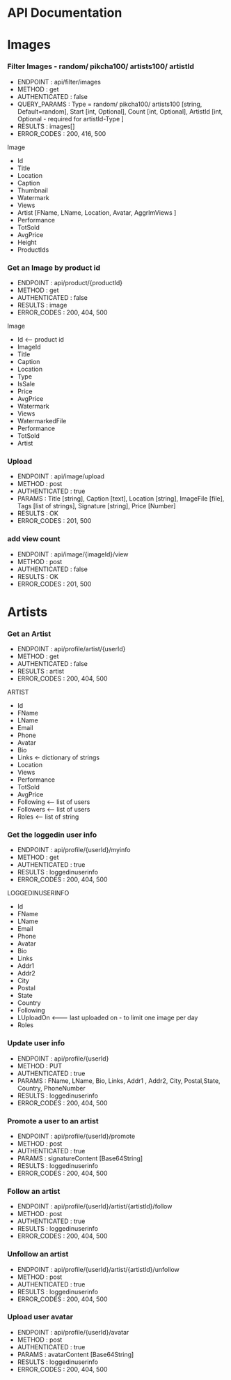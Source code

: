 


# API Documentation


# Images

### Filter Images - random/ pikcha100/ artists100/ artistId
- ENDPOINT : api/filter/images 
- METHOD : get
- AUTHENTICATED : false
- QUERY_PARAMS : Type = random/ pikcha100/ artists100 [string, Default=random], Start [int, Optional], Count [int, Optional], ArtistId [int, Optional - required for artistId-Type ]
- RESULTS : images[]
- ERROR_CODES : 200, 416, 500

Image
 - Id 
 - Title 
 - Location  
 - Caption  
 - Thumbnail  
 - Watermark  
 - Views 
 - Artist [FName, LName, Location, Avatar, AggrImViews ]  
 - Performance 
 - TotSold 
 - AvgPrice 
 - Height 
 - ProductIds
 
 

### Get an Image by product id
- ENDPOINT : api/product/{productId} 
- METHOD : get
- AUTHENTICATED : false
- RESULTS : image
- ERROR_CODES : 200, 404, 500

Image
 - Id <-- product id
 - ImageId
 - Title
 - Caption 
 - Location 
 - Type 
 - IsSale 
 - Price 
 - AvgPrice 
 - Watermark 
 - Views  
 - WatermarkedFile 
 - Performance 
 - TotSold  
 - Artist 



### Upload
- ENDPOINT : api/image/upload
- METHOD : post
- AUTHENTICATED : true
- PARAMS : Title [string], Caption [text], Location [string], ImageFile [file], Tags [list of strings], Signature [string], Price [Number]
- RESULTS : OK
- ERROR_CODES : 201, 500


### add view count
- ENDPOINT : api/image/{imageId}/view
- METHOD : post
- AUTHENTICATED : false
- RESULTS : OK
- ERROR_CODES : 201, 500



# Artists

### Get an Artist
- ENDPOINT : api/profile/artist/{userId} 
- METHOD : get
- AUTHENTICATED : false
- RESULTS : artist
- ERROR_CODES : 200, 404, 500


ARTIST
 - Id
 - FName 
 - LName
 - Email 
 - Phone 
 - Avatar 
 - Bio  
 - Links <- dictionary of strings
 - Location 
 - Views 
 - Performance 
 - TotSold 
 - AvgPrice 
 - Following <-- list of users
 - Followers <-- list of users
 - Roles  <-- list of string

### Get the loggedin user info 
- ENDPOINT : api/profile/{userId}/myinfo 
- METHOD : get
- AUTHENTICATED : true
- RESULTS : loggedinuserinfo
- ERROR_CODES : 200, 404, 500


LOGGEDINUSERINFO
 - Id
 - FName 
 - LName
 - Email 
 - Phone 
 - Avatar
 - Bio 
 - Links 
 - Addr1 
 - Addr2 
 - City 
 - Postal 
 - State 
 - Country 
 - Following 
 - LUploadOn  <--- last uploaded on - to limit one image per day
 - Roles 

### Update user info
- ENDPOINT : api/profile/{userId} 
- METHOD : PUT
- AUTHENTICATED : true
- PARAMS : FName, LName, Bio, Links, Addr1 , Addr2, City, Postal,State, Country, PhoneNumber 
- RESULTS : loggedinuserinfo
- ERROR_CODES : 200, 404, 500

### Promote a user to an artist 
- ENDPOINT : api/profile/{userId}/promote 
- METHOD : post
- AUTHENTICATED : true
- PARAMS : signatureContent [Base64String]
- RESULTS : loggedinuserinfo
- ERROR_CODES : 200, 404, 500

### Follow an artist 
- ENDPOINT : api/profile/{userId}/artist/{artistId}/follow 
- METHOD : post
- AUTHENTICATED : true
- RESULTS : loggedinuserinfo
- ERROR_CODES : 200, 404, 500


### Unfollow an artist 
- ENDPOINT : api/profile/{userId}/artist/{artistId}/unfollow 
- METHOD : post
- AUTHENTICATED : true
- RESULTS : loggedinuserinfo
- ERROR_CODES : 200, 404, 500


### Upload user avatar 
- ENDPOINT : api/profile/{userId}/avatar
- METHOD : post
- AUTHENTICATED : true
- PARAMS : avatarContent [Base64String]
- RESULTS : loggedinuserinfo
- ERROR_CODES : 200, 404, 500
